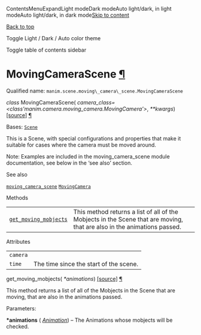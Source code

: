 ContentsMenuExpandLight modeDark modeAuto light/dark, in light modeAuto light/dark, in dark mode[Skip to content](https://docs.manim.community/en/stable/reference/manim.scene.moving_camera_scene.MovingCameraScene.html#furo-main-content)

[Back to top](https://docs.manim.community/en/stable/reference/manim.scene.moving_camera_scene.MovingCameraScene.html#)

Toggle Light / Dark / Auto color theme

Toggle table of contents sidebar

# MovingCameraScene [¶](https://docs.manim.community/en/stable/reference/manim.scene.moving_camera_scene.MovingCameraScene.html\#movingcamerascene "Link to this heading")

Qualified name: `manim.scene.moving\_camera\_scene.MovingCameraScene`

_class_ MovingCameraScene( _camera\_class=<class'manim.camera.moving\_camera.MovingCamera'>_, _\*\*kwargs_) [\[source\]](https://docs.manim.community/en/stable/_modules/manim/scene/moving_camera_scene.html#MovingCameraScene) [¶](https://docs.manim.community/en/stable/reference/manim.scene.moving_camera_scene.MovingCameraScene.html#manim.scene.moving_camera_scene.MovingCameraScene "Link to this definition")

Bases: [`Scene`](https://docs.manim.community/en/stable/reference/manim.scene.scene.Scene.html#manim.scene.scene.Scene "manim.scene.scene.Scene")

This is a Scene, with special configurations and properties that
make it suitable for cases where the camera must be moved around.

Note: Examples are included in the moving\_camera\_scene module
documentation, see below in the ‘see also’ section.

See also

[`moving_camera_scene`](https://docs.manim.community/en/stable/reference/manim.scene.moving_camera_scene.html#module-manim.scene.moving_camera_scene "manim.scene.moving_camera_scene") [`MovingCamera`](https://docs.manim.community/en/stable/reference/manim.camera.moving_camera.MovingCamera.html#manim.camera.moving_camera.MovingCamera "manim.camera.moving_camera.MovingCamera")

Methods

|     |     |
| --- | --- |
| [`get_moving_mobjects`](https://docs.manim.community/en/stable/reference/manim.scene.moving_camera_scene.MovingCameraScene.html#manim.scene.moving_camera_scene.MovingCameraScene.get_moving_mobjects "manim.scene.moving_camera_scene.MovingCameraScene.get_moving_mobjects") | This method returns a list of all of the Mobjects in the Scene that are moving, that are also in the animations passed. |

Attributes

|     |     |
| --- | --- |
| `camera` |  |
| `time` | The time since the start of the scene. |

get\_moving\_mobjects( _\*animations_) [\[source\]](https://docs.manim.community/en/stable/_modules/manim/scene/moving_camera_scene.html#MovingCameraScene.get_moving_mobjects) [¶](https://docs.manim.community/en/stable/reference/manim.scene.moving_camera_scene.MovingCameraScene.html#manim.scene.moving_camera_scene.MovingCameraScene.get_moving_mobjects "Link to this definition")

This method returns a list of all of the Mobjects in the Scene that
are moving, that are also in the animations passed.

Parameters:

**\*animations** ( [_Animation_](https://docs.manim.community/en/stable/reference/manim.animation.animation.Animation.html#manim.animation.animation.Animation "manim.animation.animation.Animation")) – The Animations whose mobjects will be checked.